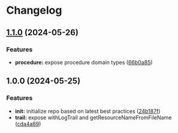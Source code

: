 # Changelog

## [1.1.0](https://github.com/ehmpathy/visualogic/compare/v1.0.0...v1.1.0) (2024-05-26)


### Features

* **procedure:** expose procedure domain types ([66b0a85](https://github.com/ehmpathy/visualogic/commit/66b0a8521e4e38246b90c8b99994f16de2fc4da2))

## 1.0.0 (2024-05-25)


### Features

* **init:** initialize repo based on latest best practices ([24b187f](https://github.com/ehmpathy/visualogic/commit/24b187f9e0855feec263ac3d267e286788007e5e))
* **trail:** expose withLogTrail and getResourceNameFromFileName ([cda4a89](https://github.com/ehmpathy/visualogic/commit/cda4a89c1c93eaf03f5b4fcd1f3eeac74afb7c12))
